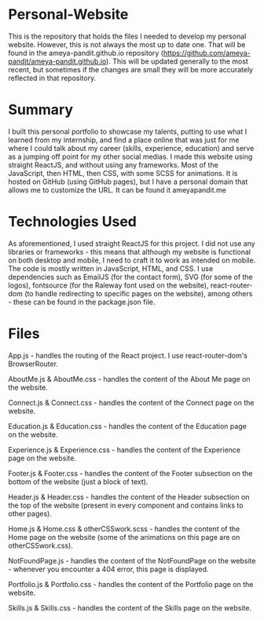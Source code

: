 # Personal-Website #
This is the repository that holds the files I needed to develop my personal website. However, this is not always the most up to date one. That will be found in the ameya-pandit.github.io repository (https://github.com/ameya-pandit/ameya-pandit.github.io). This will be updated generally to the most recent, but sometimes if the changes are small they will be more accurately reflected in that repository.

# Summary #
I built this personal portfolio to showcase my talents, putting to use what I learned from my internship, and find a place online that was just for me where I could talk about my career (skills, experience, education) and serve as a jumping off point for my other social medias. I made this website using straight ReactJS, and without using any frameworks. Most of the JavaScript, then HTML, then CSS, with some SCSS for animations. It is hosted on GitHub (using GitHub pages), but I have a personal domain that allows me to customize the URL. It can be found it ameyapandit.me

# Technologies Used #
As aforementioned, I used straight ReactJS for this project. I did not use any libraries or frameworks - this means that although my website is functional on both desktop and mobile, I need to craft it to work as intended on mobile. The code is mostly written in JavaScript, HTML, and CSS. I use dependencies such as EmailJS (for the contact form), SVG (for some of the logos), fontsource (for the Raleway font used on the website), react-router-dom (to handle redirecting to specific pages on the website), among others - these can be found in the package.json file. 

# Files #
App.js - handles the routing of the React project. I use react-router-dom's BrowserRouter.

AboutMe.js & AboutMe.css - handles the content of the About Me page on the website.

Connect.js & Connect.css - handles the content of the Connect page on the website.

Education.js & Education.css - handles the content of the Education page on the website.

Experience.js & Experience.css - handles the content of the Experience page on the website.

Footer.js & Footer.css - handles the content of the Footer subsection on the bottom of the website (just a block of text).

Header.js & Header.css - handles the content of the Header subsection on the top of the website (present in every component and contains links to other pages).

Home.js & Home.css & otherCSSwork.scss - handles the content of the Home page on the website (some of the animations on this page are on otherCSSwork.css).

NotFoundPage.js - handles the content of the NotFoundPage on the website - whenever you encounter a 404 error, this page is displayed.

Portfolio.js & Portfolio.css - handles the content of the Portfolio page on the website.

Skills.js & Skills.css - handles the content of the Skills page on the website.
